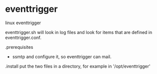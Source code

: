# eventtrigger
linux eventtrigger

eventtrigger.sh will look in log files and look for items that are defined in eventtrigger.conf.

.prerequisites
- ssmtp
  and configure it, so eventtrigger can mail.

.install
put the two files in a directory, for example in '/opt/eventtrigger'

